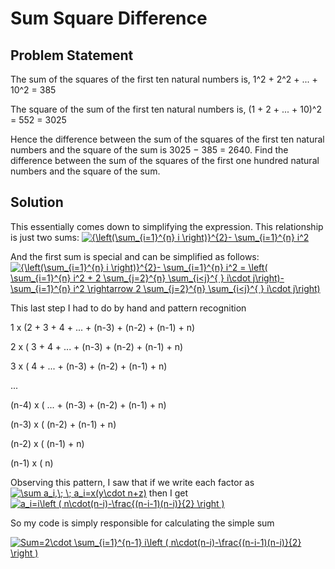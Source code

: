 # Sum Square Difference

## Problem Statement
The sum of the squares of the first ten natural numbers is,
1^2 + 2^2 + ... + 10^2 = 385

The square of the sum of the first ten natural numbers is,
(1 + 2 + ... + 10)^2 = 552 = 3025

Hence the difference between the sum of the squares of the first ten natural numbers and the square of the sum is 3025 − 385 = 2640. Find the difference between the sum of the squares of the first one hundred natural numbers and the square of the sum.

## Solution
This essentially comes down to simplifying the expression. This relationship is just two sums:
<a href="https://www.codecogs.com/eqnedit.php?latex={\left(\sum_{i=1}^{n}&space;i&space;\right)}^{2}-&space;\sum_{i=1}^{n}&space;i^2" target="_blank"><img src="https://latex.codecogs.com/gif.latex?{\left(\sum_{i=1}^{n}&space;i&space;\right)}^{2}-&space;\sum_{i=1}^{n}&space;i^2" title="{\left(\sum_{i=1}^{n} i \right)}^{2}- \sum_{i=1}^{n} i^2" /></a>

And the first sum is special and can be simplified as follows:
<a href="https://www.codecogs.com/eqnedit.php?latex={\left(\sum_{i=1}^{n}&space;i&space;\right)}^{2}-&space;\sum_{i=1}^{n}&space;i^2&space;=&space;\left(&space;\sum_{i=1}^{n}&space;i^2&space;&plus;&space;2&space;\sum_{j=2}^{n}&space;\sum_{i<j}^{&space;}&space;i\cdot&space;j\right)-&space;\sum_{i=1}^{n}&space;i^2&space;\rightarrow&space;2&space;\sum_{j=2}^{n}&space;\sum_{i<j}^{&space;}&space;i\cdot&space;j\right)" target="_blank"><img src="https://latex.codecogs.com/gif.latex?{\left(\sum_{i=1}^{n}&space;i&space;\right)}^{2}-&space;\sum_{i=1}^{n}&space;i^2&space;=&space;\left(&space;\sum_{i=1}^{n}&space;i^2&space;&plus;&space;2&space;\sum_{j=2}^{n}&space;\sum_{i<j}^{&space;}&space;i\cdot&space;j\right)-&space;\sum_{i=1}^{n}&space;i^2&space;\rightarrow&space;2&space;\sum_{j=2}^{n}&space;\sum_{i<j}^{&space;}&space;i\cdot&space;j\right)" title="{\left(\sum_{i=1}^{n} i \right)}^{2}- \sum_{i=1}^{n} i^2 = \left( \sum_{i=1}^{n} i^2 + 2 \sum_{j=2}^{n} \sum_{i<j}^{ } i\cdot j\right)- \sum_{i=1}^{n} i^2 \rightarrow 2 \sum_{j=2}^{n} \sum_{i<j}^{ } i\cdot j\right)" /></a>

This last step I had to do by hand and pattern recognition

1     x (2 + 3 + 4 + ... + (n-3) + (n-2) + (n-1) + n)

2     x (    3 + 4 + ... + (n-3) + (n-2) + (n-1) + n)

3     x (        4 + ... + (n-3) + (n-2) + (n-1) + n)

...

(n-4) x (			 ... + (n-3) + (n-2) + (n-1) + n)

(n-3) x (                          (n-2) + (n-1) + n)

(n-2) x (                                  (n-1) + n)

(n-1) x (                                          n)

Observing this pattern, I saw that if we write each factor as <a href="https://www.codecogs.com/eqnedit.php?latex=\sum&space;a_i,\;&space;\;&space;a_i=x(y\cdot&space;n&plus;z)" target="_blank"><img src="https://latex.codecogs.com/gif.latex?\sum&space;a_i,\;&space;\;&space;a_i=x(y\cdot&space;n&plus;z)" title="\sum a_i,\; \; a_i=x(y\cdot n+z)" /></a> then I get <a href="https://www.codecogs.com/eqnedit.php?latex=a_i=i\left&space;(&space;n\cdot(n-i)-\frac{(n-i-1)(n-i)}{2}&space;\right&space;)" target="_blank"><img src="https://latex.codecogs.com/gif.latex?a_i=i\left&space;(&space;n\cdot(n-i)-\frac{(n-i-1)(n-i)}{2}&space;\right&space;)" title="a_i=i\left ( n\cdot(n-i)-\frac{(n-i-1)(n-i)}{2} \right )" /></a>

So my code is simply responsible for calculating the simple sum

<a href="https://www.codecogs.com/eqnedit.php?latex=Sum=2\cdot&space;\sum_{i=1}^{n-1}&space;i\left&space;(&space;n\cdot(n-i)-\frac{(n-i-1)(n-i)}{2}&space;\right&space;)" target="_blank"><img src="https://latex.codecogs.com/gif.latex?Sum=2\cdot&space;\sum_{i=1}^{n-1}&space;i\left&space;(&space;n\cdot(n-i)-\frac{(n-i-1)(n-i)}{2}&space;\right&space;)" title="Sum=2\cdot \sum_{i=1}^{n-1} i\left ( n\cdot(n-i)-\frac{(n-i-1)(n-i)}{2} \right )" /></a>